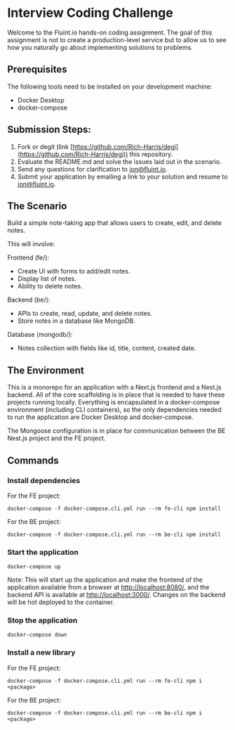 # Interview Coding Challenge

Welcome to the Fluint.io hands-on coding assignment. The goal of this assignment is not to create a production-level service but to allow us to see how you naturally go about implementing solutions to problems.

## Prerequisites
The following tools need to be installed on your development machine:
- Docker Desktop
- docker-compose

## Submission Steps:
1. Fork or degit (link [https://github.com/Rich-Harris/degi](https://github.com/Rich-Harris/degi)) this repository.
2. Evaluate the README.md and solve the issues laid out in the scenario.
3. Send any questions for clarification to [jon@fluint.io](mailto:jon@fluint.io).
4. Submit your application by emailing a link to your solution and resume to [jon@fluint.io](mailto:jon@fluint.io).

## The Scenario
Build a simple note-taking app that allows users to create, edit, and delete notes. 

This will involve:

Frontend (fe/):
- Create UI with forms to add/edit notes.
- Display list of notes.
- Ability to delete notes.

Backend (be/):
- APIs to create, read, update, and delete notes.
- Store notes in a database like MongoDB.

Database (mongodb/):
- Notes collection with fields like id, title, content, created date.

## The Environment
This is a monorepo for an application with a Next.js frontend and a Nest.js backend. All of the core scaffolding is in place that is needed to have these projects running locally. Everything is encapsulated in a docker-compose environment (including CLI containers), so the only dependencies needed to run the application are Docker Desktop and docker-compose.

The Mongoose configuration is in place for communication between the BE Nest.js project and the FE project.

## Commands

### Install dependencies
For the FE project:
```
docker-compose -f docker-compose.cli.yml run --rm fe-cli npm install
```

For the BE project:
```
docker-compose -f docker-compose.cli.yml run --rm be-cli npm install
```

### Start the application
```
docker-compose up
```
Note: This will start up the application and make the frontend of the application available from a browser at [http://localhost:8080/](http://localhost:8080/), and the backend API is available at [http://localhost:3000/](http://localhost:3000/). Changes on the backend will be hot deployed to the container.

### Stop the application
```
docker-compose down
```

### Install a new library
For the FE project:
```
docker-compose -f docker-compose.cli.yml run --rm fe-cli npm i <package>
```

For the BE project:
```
docker-compose -f docker-compose.cli.yml run --rm be-cli npm i <package>
```